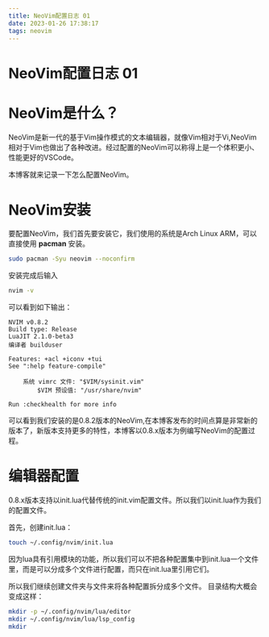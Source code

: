 ```yaml
---
title: NeoVim配置日志 01
date: 2023-01-26 17:38:17
tags: neovim
---
```


# NeoVim配置日志 01

# NeoVim是什么？

NeoVim是新一代的基于Vim操作模式的文本编辑器，就像Vim相对于Vi,NeoVim相对于Vim也做出了各种改进。经过配置的NeoVim可以称得上是一个体积更小、性能更好的VSCode。

本博客就来记录一下怎么配置NeoVim。

# NeoVim安装

要配置NeoVim，我们首先要安装它，我们使用的系统是Arch Linux ARM，可以直接使用 **pacman** 安装。
```bash
sudo pacman -Syu neovim --noconfirm
```
安装完成后输入
```bash
nvim -v
```
可以看到如下输出：
```
NVIM v0.8.2
Build type: Release
LuaJIT 2.1.0-beta3
编译者 builduser

Features: +acl +iconv +tui
See ":help feature-compile"

    系统 vimrc 文件: "$VIM/sysinit.vim"
        $VIM 预设值: "/usr/share/nvim"

Run :checkhealth for more info
```
可以看到我们安装的是0.8.2版本的NeoVim,在本博客发布的时间点算是非常新的版本了，新版本支持更多的特性，本博客以0.8.x版本为例编写NeoVim的配置过程。

# 编辑器配置

0.8.x版本支持以init.lua代替传统的init.vim配置文件。所以我们以init.lua作为我们的配置文件。

首先，创建init.lua：
```bash
touch ~/.config/nvim/init.lua
```
因为lua具有引用模块的功能，所以我们可以不把各种配置集中到init.lua一个文件里，而是可以分成多个文件进行配置，而只在init.lua里引用它们。

所以我们继续创建文件夹与文件来将各种配置拆分成多个文件。
目录结构大概会变成这样：

```bash
mkdir -p ~/.config/nvim/lua/editor
mkdir ~/.config/nvim/lua/lsp_config
mkdir 
```
